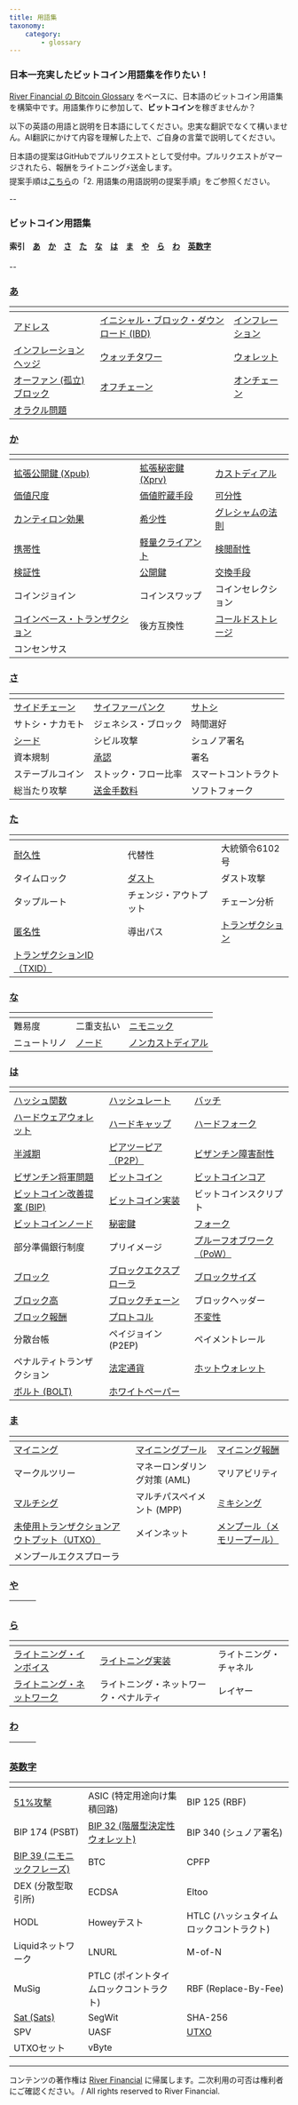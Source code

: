 ```yaml
---
title: 用語集
taxonomy:
    category:
        - glossary
---
```


### 日本一充実したビットコイン用語集を作りたい！

[River Financial の Bitcoin Glossary](https://river.com/learn/terms/) をベースに、日本語のビットコイン用語集を構築中です。用語集作りに参加して、**ビットコイン**を稼ぎませんか？

以下の英語の用語と説明を日本語にしてください。忠実な翻訳でなくて構いません。AI翻訳にかけて内容を理解した上で、ご自身の言葉で説明してください。

日本語の提案はGitHubでプルリクエストとして受付中。プルリクエストがマージされたら、報酬をライトニング⚡️送金します。<br>
提案手順は[こちら](https://github.com/lostinbitcoin/categories/wiki)の「2. 用語集の用語説明の提案手順」をご参照ください。

--
### ビットコイン用語集
#### 索引　[あ](#a)　[か](#ka)　[さ](#sa)　[た](#ta)　[な](#na)　[は](#ha)　[ま](#ma)　[や](#ya)　[ら](#ra)　[わ](#wa)　[英数字](#number)
--

### <a id="a"></a>[あ](http://lostinbitcoin.jp.testrs.jp/staging/glossary/glossary-a/#a)
|<!-- -->|<!-- -->|<!-- -->|
| ---- | ---- | ---- |
|[アドレス](http://lostinbitcoin.jp.testrs.jp/staging/glossary/glossary-a/#address)|[イニシャル・ブロック・ダウンロード (IBD)](http://lostinbitcoin.jp.testrs.jp/staging/glossary/glossary-a/#ibd)|[インフレーション](http://lostinbitcoin.jp.testrs.jp/staging/glossary/glossary-a/#inflation)|
|[インフレーションヘッジ](http://lostinbitcoin.jp.testrs.jp/staging/glossary/glossary-a/#inflation_hedge)|[ウォッチタワー](http://lostinbitcoin.jp.testrs.jp/staging/glossary/glossary-a/#watchtower)|[ウォレット](http://lostinbitcoin.jp.testrs.jp/staging/glossary/glossary-a/#wallet)|
|[オーファン (孤立) ブロック](http://lostinbitcoin.jp.testrs.jp/staging/glossary/glossary-a/#orphan_block)|[オフチェーン](http://lostinbitcoin.jp.testrs.jp/staging/glossary/glossary-a/#off_chain)|[オンチェーン](http://lostinbitcoin.jp.testrs.jp/staging/glossary/glossary-a/#on_chain)||
|[オラクル問題](http://lostinbitcoin.jp.testrs.jp/staging/glossary/glossary-a/#oracle_problem)|||

### <a id="ka"></a>[か](http://lostinbitcoin.jp.testrs.jp/staging/glossary/glossary-ka/#ka)
|<!-- -->|<!-- -->|<!-- -->|
| ---- | ---- | ---- |
|[拡張公開鍵 (Xpub)](http://lostinbitcoin.jp.testrs.jp/staging/glossary/glossary-ka/#xpub)|[拡張秘密鍵 (Xprv)](http://lostinbitcoin.jp.testrs.jp/staging/glossary/glossary-ka/#xprv)|[カストディアル](http://lostinbitcoin.jp.testrs.jp/staging/glossary/glossary-ka/#custodial)|
|[価値尺度](http://lostinbitcoin.jp.testrs.jp/staging/glossary/glossary-ka/#unit_of_account)|[価値貯蔵手段](http://lostinbitcoin.jp.testrs.jp/staging/glossary/glossary-ka/#sov)|[可分性](http://lostinbitcoin.jp.testrs.jp/staging/glossary/glossary-ka/#divisibility)|
|[カンティロン効果](http://lostinbitcoin.jp.testrs.jp/staging/glossary/glossary-ka/#cantillon_effect)|[希少性](http://lostinbitcoin.jp.testrs.jp/staging/glossary/glossary-ka/#scarcity)|[グレシャムの法則](http://lostinbitcoin.jp.testrs.jp/staging/glossary/glossary-ka/#greshams_law)|
|[携帯性](http://lostinbitcoin.jp.testrs.jp/staging/glossary/glossary-ka/#portability)|[軽量クライアント](http://lostinbitcoin.jp.testrs.jp/staging/glossary/glossary-ka/#light_client)|[検閲耐性](http://lostinbitcoin.jp.testrs.jp/staging/glossary/glossary-ka/#censorship_resistance)|
|[検証性](http://lostinbitcoin.jp.testrs.jp/staging/glossary/glossary-ka/#verifiability)|[公開鍵](http://lostinbitcoin.jp.testrs.jp/staging/glossary/glossary-ka/#public_key)|[交換手段](http://lostinbitcoin.jp.testrs.jp/staging/glossary/glossary-ka/#medium_of_exchange)|
|コインジョイン|コインスワップ|コインセレクション|
|[コインベース・トランザクション](http://lostinbitcoin.jp.testrs.jp/staging/glossary/glossary-ka/#coinbase_transaction)|後方互換性|[コールドストレージ](http://lostinbitcoin.jp.testrs.jp/staging/glossary/glossary-ka/#cold_storage)|
|コンセンサス|||

### <a id="sa"></a>[さ](http://lostinbitcoin.jp.testrs.jp/staging/glossary/glossary-sa/#sa)
|<!-- -->|<!-- -->|<!-- -->|
| ---- | ---- | ---- |
|[サイドチェーン](http://lostinbitcoin.jp.testrs.jp/staging/glossary/glossary-sa/#sidechain)|[サイファーパンク](http://lostinbitcoin.jp.testrs.jp/staging/glossary/glossary-sa/#cypherpunk)|[サトシ](http://lostinbitcoin.jp.testrs.jp/staging/glossary/glossary-sa/#satoshi)|
|サトシ・ナカモト|ジェネシス・ブロック|時間選好|
|[シード](http://lostinbitcoin.jp.testrs.jp/staging/glossary/glossary-sa/#seed)|シビル攻撃|シュノア署名|
|資本規制|[承認](http://lostinbitcoin.jp.testrs.jp/staging/glossary/glossary-sa/#confirmation)|署名|
|ステーブルコイン|ストック・フロー比率|スマートコントラクト|
|総当たり攻撃|[送金手数料](http://lostinbitcoin.jp.testrs.jp/staging/glossary/glossary-sa/#transaction_fee)|ソフトフォーク|

### <a id="ta"></a>[た](http://lostinbitcoin.jp.testrs.jp/staging/glossary/glossary-ta/#ta)
|<!-- -->|<!-- -->|<!-- -->|
| ---- | ---- | ---- |
|[耐久性](http://lostinbitcoin.jp.testrs.jp/staging/glossary/glossary-ta/#durability)|代替性|大統領令6102号|
|タイムロック|[ダスト](http://lostinbitcoin.jp.testrs.jp/staging/glossary/glossary-ta/#dust)|ダスト攻撃|
|タップルート|チェンジ・アウトプット|チェーン分析|
|[匿名性](http://lostinbitcoin.jp.testrs.jp/staging/glossary/glossary-ta/#anonymity)|導出パス|[トランザクション](http://lostinbitcoin.jp.testrs.jp/staging/glossary/glossary-ta/#transaction)|
|[トランザクションID（TXID）](http://lostinbitcoin.jp.testrs.jp/staging/glossary/glossary-ta/#txid)|||

### <a id="na"></a>[な](http://lostinbitcoin.jp.testrs.jp/staging/glossary/glossary-na/#na)
|<!-- -->|<!-- -->|<!-- -->|
| ---- | ---- | ---- |
|難易度|二重支払い|[ニモニック](http://lostinbitcoin.jp.testrs.jp/staging/glossary/glossary-na/#mnemonic)|
|ニュートリノ|[ノード](http://lostinbitcoin.jp.testrs.jp/staging/glossary/glossary-na/#node)|[ノンカストディアル](http://lostinbitcoin.jp.testrs.jp/staging/glossary/glossary-na/#non_custodial)|

### <a id="ha"></a>[は](http://lostinbitcoin.jp.testrs.jp/staging/glossary/glossary-ha/#ha)
|<!-- -->|<!-- -->|<!-- -->|
| ---- | ---- | ---- |
|[ハッシュ関数](http://lostinbitcoin.jp.testrs.jp/staging/glossary/glossary-ha/#hash_function)|[ハッシュレート](http://lostinbitcoin.jp.testrs.jp/staging/glossary/glossary-ha/#hash_rate)|[バッチ](http://lostinbitcoin.jp.testrs.jp/staging/glossary/glossary-ha/#batching)|
|[ハードウェアウォレット](http://lostinbitcoin.jp.testrs.jp/staging/glossary/glossary-ha/#hardware_wallet)|[ハードキャップ](http://lostinbitcoin.jp.testrs.jp/staging/glossary/glossary-ha/#hard_cap)|[ハードフォーク](http://lostinbitcoin.jp.testrs.jp/staging/glossary/glossary-ha/#hard_fork)|
|[半減期](http://lostinbitcoin.jp.testrs.jp/staging/glossary/glossary-ha/#halving)|[ピアツーピア（P2P）](http://lostinbitcoin.jp.testrs.jp/staging/glossary/glossary-ha/#p2p)|[ビザンチン障害耐性](http://lostinbitcoin.jp.testrs.jp/staging/glossary/glossary-ha/#bft)|
|[ビザンチン将軍問題](http://lostinbitcoin.jp.testrs.jp/staging/glossary/glossary-ha/#byzantine_generals_problem)|[ビットコイン](http://lostinbitcoin.jp.testrs.jp/staging/glossary/glossary-ha/#bitcoin)|[ビットコインコア](http://lostinbitcoin.jp.testrs.jp/staging/glossary/glossary-ha/#bitcoin_core)|
|[ビットコイン改善提案 (BIP)](http://lostinbitcoin.jp.testrs.jp/staging/glossary/glossary-ha/#bip)|[ビットコイン実装](http://lostinbitcoin.jp.testrs.jp/staging/glossary/glossary-ha/#bitcoin_implementations)|ビットコインスクリプト|
|[ビットコインノード](http://lostinbitcoin.jp.testrs.jp/staging/glossary/glossary-ha/#bitcoin_node)|[秘密鍵](http://lostinbitcoin.jp.testrs.jp/staging/glossary/glossary-ha/#private_key)|[フォーク](http://lostinbitcoin.jp.testrs.jp/staging/glossary/glossary-ha/#fork)|
|部分準備銀行制度|プリイメージ|[プルーフオブワーク（PoW）](http://lostinbitcoin.jp.testrs.jp/staging/glossary/glossary-ha/#pow)|
|[ブロック](http://lostinbitcoin.jp.testrs.jp/staging/glossary/glossary-ha/#block)|[ブロックエクスプローラ](http://lostinbitcoin.jp.testrs.jp/staging/glossary/glossary-ha/#block_explorer)|[ブロックサイズ](http://lostinbitcoin.jp.testrs.jp/staging/glossary/glossary-ha/#block_size)|
|[ブロック高](http://lostinbitcoin.jp.testrs.jp/staging/glossary/glossary-ha/#block_height)|[ブロックチェーン](http://lostinbitcoin.jp.testrs.jp/staging/glossary/glossary-ha/#blockchain)|ブロックヘッダー|
|[ブロック報酬](http://lostinbitcoin.jp.testrs.jp/staging/glossary/glossary-ha/#block_subsidy)|[プロトコル](http://lostinbitcoin.jp.testrs.jp/staging/glossary/glossary-ha/#protocol)|[不変性](http://lostinbitcoin.jp.testrs.jp/staging/glossary/glossary-ha/#immutability)|
|分散台帳|ペイジョイン (P2EP)|ペイメントレール|
|ペナルティトランザクション|[法定通貨](http://lostinbitcoin.jp.testrs.jp/staging/glossary/glossary-ha/#fiat_currency)|[ホットウォレット](http://lostinbitcoin.jp.testrs.jp/staging/glossary/glossary-ha/#hot_wallet)|
|[ボルト (BOLT)](http://lostinbitcoin.jp.testrs.jp/staging/glossary/glossary-ha/#bolt)|[ホワイトペーパー](http://lostinbitcoin.jp.testrs.jp/staging/glossary/glossary-ha/#whitepaper)||

### <a id="ma"></a>[ま](http://lostinbitcoin.jp.testrs.jp/staging/glossary/glossary-ma/#ma)
|<!-- -->|<!-- -->|<!-- -->|
| ---- | ---- | ---- |
|[マイニング](http://lostinbitcoin.jp.testrs.jp/staging/glossary/glossary-ma/#mining)|[マイニングプール](http://lostinbitcoin.jp.testrs.jp/staging/glossary/glossary-ma/#mining_pool)|[マイニング報酬](http://lostinbitcoin.jp.testrs.jp/staging/glossary/glossary-ma/#block_reward)|
|マークルツリー|マネーロンダリング対策 (AML)|マリアビリティ|
|[マルチシグ](http://lostinbitcoin.jp.testrs.jp/staging/glossary/glossary-ma/#multisig)|マルチパスペイメント (MPP)|[ミキシング](http://lostinbitcoin.jp.testrs.jp/staging/glossary/glossary-ma/#mixing)|
|[未使用トランザクションアウトプット（UTXO）](http://lostinbitcoin.jp.testrs.jp/staging/glossary/glossary-ma/#utxo)|メインネット|[メンプール（メモリープール）](http://lostinbitcoin.jp.testrs.jp/staging/glossary/glossary-ma/#mempool)|
|メンプールエクスプローラ|||

### <a id="ya"></a>[や](http://lostinbitcoin.jp.testrs.jp/staging/glossary/glossary-ya/#ya)
|<!-- -->|<!-- -->|<!-- -->|
| ---- | ---- | ---- |

### <a id="ra"></a>[ら](http://lostinbitcoin.jp.testrs.jp/staging/glossary/glossary-ra/#ra)
|<!-- -->|<!-- -->|<!-- -->|
| ---- | ---- | ---- |
|[ライトニング・インボイス](http://lostinbitcoin.jp.testrs.jp/staging/glossary/glossary-ra/#lightning_invoice)|[ライトニング実装](http://lostinbitcoin.jp.testrs.jp/staging/glossary/glossary-ra/#lightning_implementations)|ライトニング・チャネル|
|[ライトニング・ネットワーク](http://lostinbitcoin.jp.testrs.jp/staging/glossary/glossary-ra/#lightning_network)|ライトニング・ネットワーク・ペナルティ|レイヤー|

### <a id="wa"></a>[わ](http://lostinbitcoin.jp.testrs.jp/staging/glossary/glossary-wa/#wa)
|<!-- -->|<!-- -->|<!-- -->|
| ---- | ---- | ---- |

### <a id="number"></a>[英数字](http://lostinbitcoin.jp.testrs.jp/staging/glossary/glossary-number/#number)
|<!-- -->|<!-- -->|<!-- -->|
| ---- | ---- | ---- |
|[51%攻撃](http://lostinbitcoin.jp.testrs.jp/staging/glossary/glossary-number/#51_attack)|ASIC (特定用途向け集積回路)|BIP 125 (RBF)|
|BIP 174 (PSBT)|[BIP 32 (階層型決定性ウォレット)](http://lostinbitcoin.jp.testrs.jp/staging/glossary/glossary-number/#bip32)|BIP 340 (シュノア署名)|
|[BIP 39 (ニモニックフレーズ)](http://lostinbitcoin.jp.testrs.jp/staging/glossary/glossary-number/#bip39)|BTC|CPFP|
|DEX (分散型取引所)|ECDSA|Eltoo|
|HODL|Howeyテスト|HTLC (ハッシュタイムロックコントラクト)|
|Liquidネットワーク|LNURL|M-of-N|
|MuSig|PTLC (ポイントタイムロックコントラクト)|RBF (Replace-By-Fee)|
|[Sat (Sats)](http://lostinbitcoin.jp.testrs.jp/staging/glossary/glossary-number/#sat)|SegWit|SHA-256|
|SPV|UASF| [UTXO](http://lostinbitcoin.jp.testrs.jp/staging/glossary/glossary-number/#utxo)|
|UTXOセット|vByte||

---
コンテンツの著作権は [River Financial](https://river.com/) に帰属します。二次利用の可否は権利者にご確認ください。 / All rights reserved to River Financial.
